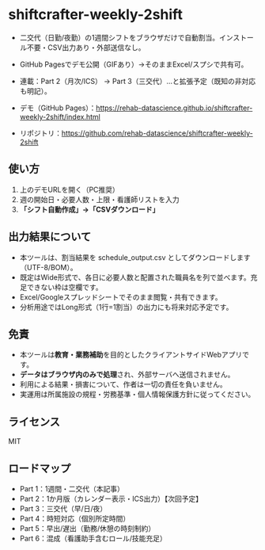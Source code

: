 # shiftcrafter-weekly-2shift

- 二交代（日勤/夜勤）の1週間シフトをブラウザだけで自動割当。インストール不要・CSV出力あり・外部送信なし。
- GitHub Pagesでデモ公開（GIFあり）→そのままExcel/スプシで共有可。
- 連載：Part 2（月次/ICS） → Part 3（三交代）…と拡張予定（既知の非対応も明記）。

- デモ（GitHub Pages）：https://rehab-datascience.github.io/shiftcrafter-weekly-2shift/index.html
- リポジトリ：https://github.com/rehab-datascience/shiftcrafter-weekly-2shift

## 使い方
1. 上のデモURLを開く（PC推奨）
2. 週の開始日・必要人数・上限・看護師リストを入力
3. **「シフト自動作成」→「CSVダウンロード」**

## 出力結果について
- 本ツールは、割当結果を schedule_output.csv としてダウンロードします（UTF-8/BOM）。
- 既定はWide形式で、各日に必要人数と配置された職員名を列で並べます。充足できない枠は空欄です。
- Excel/Googleスプレッドシートでそのまま閲覧・共有できます。
- 分析用途ではLong形式（1行=1割当）の出力にも将来対応予定です。

## 免責
- 本ツールは**教育・業務補助**を目的としたクライアントサイドWebアプリです。  
- **データはブラウザ内のみで処理**され、外部サーバへ送信されません。  
- 利用による結果・損害について、作者は一切の責任を負いません。  
- 実運用は所属施設の規程・労務基準・個人情報保護方針に従ってください。

## ライセンス
MIT

## ロードマップ
- Part 1：1週間・二交代（本記事）
- Part 2：1か月版（カレンダー表示・ICS出力）【次回予定】
- Part 3：三交代（早/日/夜）
- Part 4：時短対応（個別所定時間）
- Part 5：早出/遅出（勤務/休憩の時刻制約）
- Part 6：混成（看護助手含むロール/技能充足）
